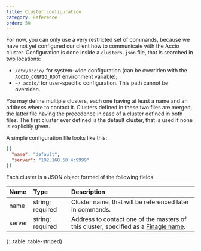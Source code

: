 ```yaml
---
title: Cluster configuration
category: Reference
order: 50
---
```


For now, you can only use a very restricted set of commands, because we have not yet configured our client how to communicate with the Accio cluster.
Configuration is done inside a `clusters.json` file, that is searched in two locations:

  * `/etc/accio/` for system-wide configuration (can be overriden with the `ACCIO_CONFIG_ROOT` environment variable);
  * `~/.accio/` for user-specific configuration. This path cannot be overriden.

You may define multiple clusters, each one having at least a name and an address where to contact it.
Clusters defined in these two files are merged, the latter file having the precedence in case of a cluster defined in both files.
The first cluster ever defined is the default cluster, that is used if none is explicitly given.

A simple configuration file looks like this:

```json
[{
  "name": "default",
  "server": "192.168.50.4:9999"
}]
```

Each cluster is a JSON object formed of the following fields.

| Name | Type | Description |
|:-----|:-----|:------------|
| name | string; required | Cluster name, that will be referenced later in commands. |
| server | string; required | Address to contact one of the masters of this cluster, specified as a [Finagle name](https://twitter.github.io/finagle/guide/Names.html). |
{: .table .table-striped}
